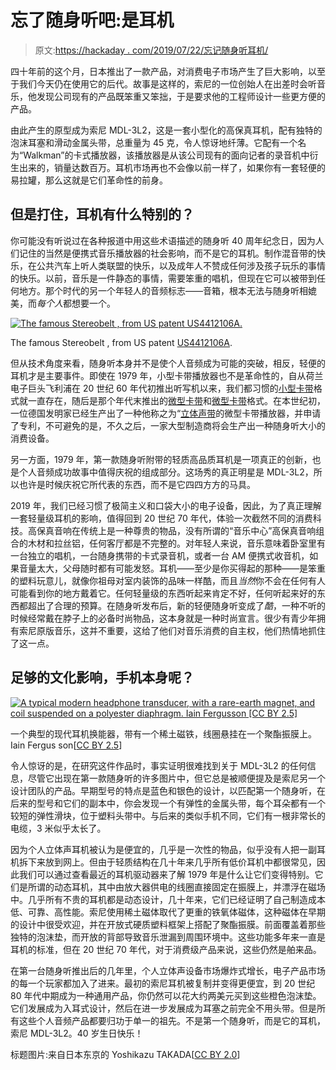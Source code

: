 # 忘了随身听吧:是耳机

> 原文:[https://hackaday . com/2019/07/22/忘记随身听耳机/](https://hackaday.com/2019/07/22/forget-the-walkman-its-the-headphones/)

四十年前的这个月，日本推出了一款产品，对消费电子市场产生了巨大影响，以至于我们今天仍在使用它的后代。故事是这样的，索尼的一位创始人在出差时会听音乐，他发现公司现有的产品既笨重又笨拙，于是要求他的工程师设计一些更方便的产品。

由此产生的原型成为索尼 MDL-3L2，这是一套小型化的高保真耳机，配有独特的泡沫耳塞和滑动金属头带，总重量为 45 克，令人惊讶地纤薄。它配有一个名为“Walkman”的卡式播放器，该播放器是从该公司现有的面向记者的录音机中衍生出来的，销量达数百万。耳机市场再也不会像以前一样了，如果你有一套轻便的易拉罐，那么这就是它们革命性的前身。

## 但是打住，耳机有什么特别的？

你可能没有听说过在各种报道中用这些术语描述的随身听 40 周年纪念日，因为人们记住的当然是便携式音乐播放器的社会影响，而不是它的耳机。制作混音带的快乐，在公共汽车上听人类联盟的快乐，以及成年人不赞成任何涉及孩子玩乐的事情的快乐。以前，音乐是一件静态的事情，需要笨重的唱机，但现在它可以被带到任何地方。那个时代的另一个年轻人的音频标志——音箱，根本无法与随身听相媲美，而*每个人*都想要一个。

[![The famous Stereobelt , from US patent US4412106A.](../Images/5afaa951ce85499ad05637de42147b9a.png)](https://hackaday.com/wp-content/uploads/2019/07/stereobelt.jpg)

The famous Stereobelt , from US patent [US4412106A](https://patents.googlea.com/patent/US4412106).

但从技术角度来看，随身听本身并不是使个人音频成为可能的突破，相反，轻便的耳机才是主要事件。即使在 1979 年，小型卡带播放器也不是革命性的，自从荷兰电子巨头飞利浦在 20 世纪 60 年代初推出听写机以来，我们都习惯的[小型卡带](https://en.wikipedia.org/wiki/Cassette_tape)格式就一直存在，随后是那个年代末推出的[微型卡带](https://en.wikipedia.org/wiki/Microcassette)和[微型卡带](https://en.wikipedia.org/wiki/Mini-Cassette)格式。在本世纪初，一位德国发明家已经生产出了一种他称之为“[立体声带](https://en.wikipedia.org/wiki/Stereobelt)的微型卡带播放器，并申请了专利，不可避免的是，不久之后，一家大型制造商将会生产出一种随身听大小的消费设备。

另一方面，1979 年，第一款随身听附带的轻质高品质耳机是一项真正的创新，也是个人音频成功故事中值得庆祝的组成部分。这场秀的真正明星是 MDL-3L2，所以也许是时候庆祝它所代表的东西，而不是它四四方方的马具。

2019 年，我们已经习惯了极简主义和口袋大小的电子设备，因此，为了真正理解一套轻量级耳机的影响，值得回到 20 世纪 70 年代，体验一次截然不同的消费科技。高保真音响在传统上是一种尊贵的物品，没有所谓的“音乐中心”高保真音响组合的木材和拉丝铝，任何客厅都是不完整的。对年轻人来说，音乐意味着卧室里有一台独立的唱机，一台随身携带的卡式录音机，或者一台 AM 便携式收音机，如果音量太大，父母随时都有可能发怒。耳机——至少是你买得起的那种——是笨重的塑料玩意儿，就像你祖母对室内装饰的品味一样酷，而且*当然*你不会在任何有人可能看到你的地方戴着它。任何轻量级的东西听起来肯定不好，任何听起来好的东西都超出了合理的预算。在随身听发布后，新的轻便随身听变成了*酷*，一种不听的时候经常戴在脖子上的必备时尚物品，这本身就是一种时尚宣言。很少有青少年拥有索尼原版音乐，这并不重要，这给了他们对音乐消费的自主权，他们热情地抓住了这一点。

## 足够的文化影响，手机本身呢？

[![A typical modern headphone transducer, with a rare-earth magnet, and coil suspended on a polyester diaphragm. Iain Fergusson [CC BY 2.5]](../Images/341c83943bb51b6c05d37de3f2c19da8.png)](https://hackaday.com/wp-content/uploads/2019/07/Headphone-transducer.jpg) 

一个典型的现代耳机换能器，带有一个稀土磁铁，线圈悬挂在一个聚酯振膜上。Iain Fergus son[[CC BY 2.5](https://commons.wikimedia.org/wiki/File:Headphone-transducer.jpg)]

令人惊讶的是，在研究这件作品时，事实证明很难找到关于 MDL-3L2 的任何信息，尽管它出现在第一款随身听的许多图片中，但它总是被顺便提及是索尼另一个设计团队的产品。早期型号的特点是蓝色和银色的设计，以匹配第一个随身听，在后来的型号和它们的副本中，你会发现一个有弹性的金属头带，每个耳朵都有一个较短的弹性滑块，位于塑料头带中。与后来的类似手机不同，它们有一根非常长的电缆，3 米似乎太长了。

因为个人立体声耳机被认为是便宜的，几乎是一次性的物品，似乎没有人把一副耳机拆下来放到网上。但由于轻质结构在几十年来几乎所有低价耳机中都很常见，因此我们可以通过查看最近的耳机驱动器来了解 1979 年是什么让它们变得特别。它们是所谓的动态耳机，其中由放大器供电的线圈直接固定在振膜上，并漂浮在磁场中。几乎所有不贵的耳机都是动态设计，几十年来，它们已经证明了自己制造成本低、可靠、高性能。索尼使用稀土磁体取代了更重的铁氧体磁体，这种磁体在早期的设计中很受欢迎，并在开放式硬质塑料框架上搭配了聚酯振膜。前面覆盖着那些独特的泡沫垫，而开放的背部导致音乐泄漏到周围环境中。这些功能多年来一直是耳机的标准，但在 20 世纪 70 年代，对于消费级产品来说，这些仍然是舶来品。

在第一台随身听推出后的几年里，个人立体声设备市场爆炸式增长，电子产品市场的每一个玩家都加入了进来。最初的索尼耳机被复制并变得更便宜，到 20 世纪 80 年代中期成为一种通用产品，你仍然可以花大约两美元买到这些橙色泡沫垫。它们发展成为入耳式设计，然后在进一步发展成为耳塞之前完全不用头带。但是所有这些个人音频产品都要归功于单一的祖先。不是第一个随身听，而是它的耳机，索尼 MDL-3L2。40 岁生日快乐！

标题图片:来自日本东京的 Yoshikazu TAKADA[[CC BY 2.0](https://commons.wikimedia.org/wiki/File:First_Walkman_1979_(31011124386).jpg)]